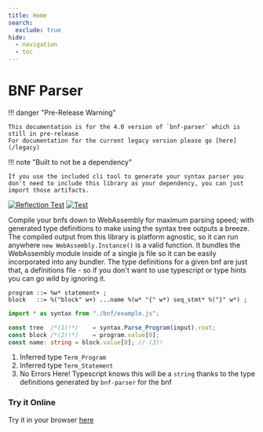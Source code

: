 ```yaml
---
title: Home
search:
  exclude: true
hide:
  - navigation
  - toc
---
```


# BNF Parser

!!! danger "Pre-Release Warning"

    This documentation is for the 4.0 version of `bnf-parser` which is still in pre-release  
    For documentation for the current legacy version please go [here](/legacy)

!!! note "Built to not be a dependency"

    If you use the included cli tool to generate your syntax parser you don't need to include this library as your dependency, you can just import those artifacts.

[![Reflection Test](https://github.com/AjaniBilby/BNF-parser/actions/workflows/npm-load-check.yml/badge.svg?branch=master)](https://github.com/AjaniBilby/BNF-parser/actions/workflows/npm-load-check.yml)
[![Test](https://github.com/AjaniBilby/BNF-parser/actions/workflows/test.yml/badge.svg?branch=master)](https://github.com/AjaniBilby/BNF-parser/actions/workflows/test.yml)

Compile your bnfs down to WebAssembly for maximum parsing speed; with generated type definitions to make using the syntax tree outputs a breeze. The compiled output from this library is platform agnostic, so it can run anywhere `new WebAssembly.Instance()` is a valid function. It bundles the WebAssembly module inside of a single js file so it can be easily incorporated into any bundler. The type definitions for a given bnf are just that, a definitions file - so if you don't want to use typescript or type hints you can go wild by ignoring it.

```bnf title="BNF"
program ::= %w* statement+ ;
block   ::= %("block" w+) ...name %(w* "{" w*) seq_stmt* %("}" w*) ;
```
```ts title="Typescript"
import * as syntax from "./bnf/example.js";

const tree  /*(1)!*/    = syntax.Parse_Program(input).root;
const block /*(2)!*/    = program.value[0];
const name: string = block.value[0]; // (3)!
```

1. Inferred type `Term_Program`
2. Inferred type `Term_Statement`
3. No Errors Here! Typescript knows this will be a `string` thanks to the type definitions generated by `bnf-parser` for the bnf

### Try it Online

Try it in your browser [here](/test)
